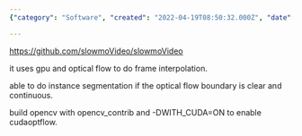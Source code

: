 ```yaml
---
{"category": "Software", "created": "2022-04-19T08:50:32.000Z", "date": "2022-04-19 08:50:32", "description": "slowmoVideo is a software that leverages GPU and optical flow technology to generate slow-motion effects by interpolating frames. With clear optical flow boundaries, it can also potentially support instance segmentation. To utilize CUDA support, OpenCV must be built with opencv_contrib and -DWITH_CUDA=ON.", "modified": "2022-08-18T14:08:41.547Z", "tags": ["frame interpolation", "slow motion", "video generator", "video interpolation"], "title": "Optical Flow, slow motion and more"}

---
```


https://github.com/slowmoVideo/slowmoVideo

it uses gpu and optical flow to do frame interpolation.

able to do instance segmentation if the optical flow boundary is clear and continuous.

build opencv with opencv_contrib and -DWITH_CUDA=ON to enable cudaoptflow.
